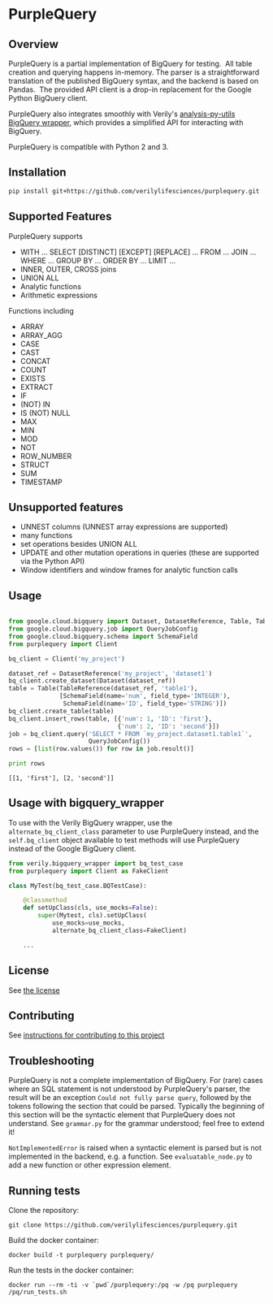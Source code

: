 # PurpleQuery

## Overview

PurpleQuery is a partial implementation of BigQuery for testing.  All
table creation and querying happens in-memory.  The parser is a straightforward
translation of the published BigQuery syntax, and the backend is based on
Pandas.  The provided API client is a drop-in replacement for the Google Python
BigQuery client.

PurpleQuery also integrates smoothly with Verily's [analysis-py-utils BigQuery
wrapper](https://github.com/verilylifesciences/analysis-py-utils/tree/master/verily/bigquery_wrapper),
which provides a simplified API for interacting with BigQuery.

PurpleQuery is compatible with Python 2 and 3.

## Installation

```sh
pip install git+https://github.com/verilylifesciences/purplequery.git
```

## Supported Features
PurpleQuery supports
- WITH ... SELECT [DISTINCT] [EXCEPT] [REPLACE] ... FROM ... JOIN ... WHERE ... GROUP BY ... ORDER BY ... LIMIT ...
- INNER, OUTER, CROSS joins
- UNION ALL
- Analytic functions
- Arithmetic expressions

Functions including
- ARRAY
- ARRAY_AGG
- CASE
- CAST
- CONCAT
- COUNT
- EXISTS
- EXTRACT
- IF
- (NOT) IN
- IS (NOT) NULL
- MAX
- MIN
- MOD
- NOT
- ROW\_NUMBER
- STRUCT
- SUM
- TIMESTAMP

## Unsupported features
- UNNEST columns (UNNEST array expressions are supported)
- many functions
- set operations besides UNION ALL
- UPDATE and other mutation operations in queries (these are supported via the
  Python API)
- Window identifiers and window frames for analytic function calls

## Usage

```python

from google.cloud.bigquery import Dataset, DatasetReference, Table, TableReference
from google.cloud.bigquery.job import QueryJobConfig
from google.cloud.bigquery.schema import SchemaField
from purplequery import Client

bq_client = Client('my_project')

dataset_ref = DatasetReference('my_project', 'dataset1')
bq_client.create_dataset(Dataset(dataset_ref))
table = Table(TableReference(dataset_ref, 'table1'),
              [SchemaField(name='num', field_type='INTEGER'),
               SchemaField(name='ID', field_type='STRING')])
bq_client.create_table(table)
bq_client.insert_rows(table, [{'num': 1, 'ID': 'first'},
                              {'num': 2, 'ID': 'second'}])
job = bq_client.query('SELECT * FROM `my_project.dataset1.table1`',
                      QueryJobConfig())
rows = [list(row.values()) for row in job.result()]

print rows
```

```
[[1, 'first'], [2, 'second']]
```

## Usage with bigquery\_wrapper

To use with the Verily BigQuery wrapper, use the `alternate_bq_client_class`
parameter to use PurpleQuery instead, and the `self.bq_client` object available
to test methods will use PurpleQuery instead of the Google BigQuery client.


```python
from verily.bigquery_wrapper import bq_test_case
from purplequery import Client as FakeClient

class MyTest(bq_test_case.BQTestCase):

    @classmethod
    def setUpClass(cls, use_mocks=False):
        super(Mytest, cls).setUpClass(
            use_mocks=use_mocks,
            alternate_bq_client_class=FakeClient)

    ...
```

## License

See [the license](LICENSE)

## Contributing

See [instructions for contributing to this project](CONTRIBUTING.md)

## Troubleshooting

PurpleQuery is not a complete implementation of BigQuery.  For (rare) cases
where an SQL statement is not understood by PurpleQuery's parser, the result
will be an exception `Could not fully parse query`, followed by the tokens
following the section that could be parsed.  Typically the beginning of this
section will be the syntactic element that PurpleQuery does not understand.
See `grammar.py` for the grammar understood; feel free to extend it!

`NotImplementedError` is raised when a syntactic element is parsed but is
not implemented in the backend, e.g. a function.  See `evaluatable_node.py` to
add a new function or other expression element.

## Running tests

Clone the repository:
```
git clone https://github.com/verilylifesciences/purplequery.git
```

Build the docker container:
```
docker build -t purplequery purplequery/
```

Run the tests in the docker container:
```
docker run --rm -ti -v `pwd`/purplequery:/pq -w /pq purplequery /pq/run_tests.sh
```
